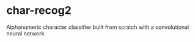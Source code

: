 # char-recog2
Alphanumeric character classifier built from scratch with a convolutional neural network
